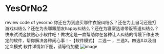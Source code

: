 # YesOrNo2
review code  of  yesorno
你还在为到底买哪件衣服纠结么？还在为上自习还是打游戏纠结么？还在为去哪跟朋友happy纠结么？还在为寝室选谁带饭答道纠结么？快来试试这款贴心小软件吧！做决定是一款帮助你在各种让人纠结的情境下作出决定的软件，帮你解决各种闹心事！-【软件模式】 二选一 ，三选X，四选X以及自定义模式
软件详情如下图，请等待加载
![image](https://github.com/newerZGQ/YesOrNo2/blob/master/image/GIF_20160522_212148.gif)
